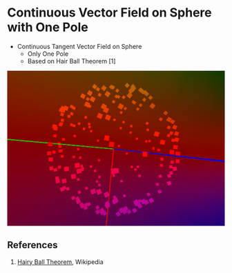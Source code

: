 # Continuous Vector Field on Sphere with One Pole

 * Continuous Tangent Vector Field on Sphere
   * Only One Pole
   * Based on Hair Ball Theorem [1]

[![Demo](Img/Demo01.jpg)](https://vimeo.com/118406481)

## References
1. [Hairy Ball Theorem](http://en.wikipedia.org/wiki/Hairy_ball_theorem), Wikipedia
